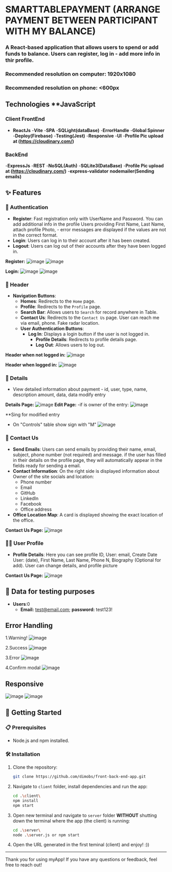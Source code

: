 #  SMARTTABLEPAYMENT (ARRANGE PAYMENT BETWEEN PARTICIPANT WITH MY BALANCE)
### A React-based application that allows users to spend or add funds to balance. Users can register, log in - add more info in thir profile.
### Recommended resolution on computer: 1920x1080
### Recommended resolution on phone: <600px

## Technologies **JavaScript
### **Client** **FrontEnd**
- **ReactJs** -**Vite** -**SPA** -**SQLight(dataBase)**  -**ErrorHandle** -**Global Spinner** -**Deploy(Firebase)** -**Testing(Jest)** -**Responsive** -**UI** -**Profile Pic upload at (https://cloudinary.com/)** 
### BackEnd
-**ExpressJs** -**REST** -**NoSQL(Auth)** -**SQLite3(DataBase)** -**Profile Pic upload at (https://cloudinary.com/)** -**express-validator** **nodemailer(Sending emails)**

## ✨ Features
### 🔐 Authentication
- **Register**: Fast registration only with UserName and Password. You can add additional info in the profile Users providing First Name, Last Name, attach profile Photo, - error messages are displayed if the values are not in the correct format.
- **Login**: Users can log in to their account after it has been created.
- **Logout**: Users can log out of their accounts after they have been logged in.

**Register:**
![image](https://github.com/dimobs/front-back-end-app/blob/main/public/register.png)
![image](https://github.com/dimobs/front-back-end-app/blob/main/public/regWelcome.png)


**Login:**
![image](https://github.com/dimobs/front-back-end-app/blob/main/public/login.png)
![image](https://github.com/dimobs/front-back-end-app/blob/main/public/Welcome.png)


### 📌 Header
- **Navigation Buttons**:
  - **Homes**: Redirects to the `Home` page.
  - **Profile**: Redirects to the `Profile` page. 
  - **Search Bar**: Allows users to `Search` for record anywhere in Table.
  - **Contact Us**: Redirects to the `Contact Us` page. User can reach me via email, phone. Fake radar location.
  - **User Authentication Buttons**:
    - **Log In**: Displays a login button if the user is not logged in.  
      - **Profile Details**: Redirects to profile details page.
      - **Log Out**: Allows users to log out.

**Header when not logged in:**
![image](https://github.com/dimobs/front-back-end-app/blob/main/public/notLogin.png)


**Header when logged in:**
![image](https://github.com/dimobs/front-back-end-app/blob/main/public/loginHeader.png)

### 🌟 Details
- View detailed information about payment - id, user, type, name, description amount, data, data modify entry

**Details Page:**
![image](https://github.com/dimobs/front-back-end-app/blob/main/public/details.png)
**Edit Page:**
-if is owner of the entry:
![image](https://github.com/dimobs/front-back-end-app/blob/main/public/edit.png)

**Sing for modified entry
- On "Controls" table show sign with "M"
![image](https://github.com/dimobs/front-back-end-app/blob/main/public/modify.png)



### 📧 Contact Us
- **Send Emails**: Users can send emails by providing their name, email, subject, phone number (not required) and message. if the user has filled in their details on the profile page, they will automatically appear in the fields ready for sending a email.
- **Contact Information**: On the right side is displayed information about Owner of the site socials and location:
  - Phone number
  - Email
  - GitHub
  - LinkedIn
  - Facebook
  - Office address
- **Office Location Map**: A card is displayed showing the exact location of the office.

**Contact Us Page:**
![image](https://github.com/dimobs/front-back-end-app/blob/main/public/contactUs.png)


### 👩‍🚀 User Profile
- **Profile Details**: Here you can see profile ID, User: email, Create Date User: (date), First Name, Last Name, Phone N, Biography (Optional for add). User can change details, and profile picture

**Contact Us Page:**
![image](https://github.com/dimobs/front-back-end-app/blob/main/public/profile.png)


## 🧪 Data for testing purposes
- **Users**:0
  - **Email:** test@email.com; **password:** test123!

## Error Handling
1.Warning!
![image](https://github.com/dimobs/front-back-end-app/blob/main/public/warning.png)

2.Success
![image](https://github.com/dimobs/front-back-end-app/blob/main/public/success.png)

3.Error
![image](https://github.com/dimobs/front-back-end-app/blob/main/public/error.png)

4.Confirm modal
![image](https://github.com/dimobs/front-back-end-app/blob/main/public/del.png)


## Responsive 
![image](https://github.com/dimobs/front-back-end-app/blob/main/public/responsive.png)
![image](https://github.com/dimobs/front-back-end-app/blob/main/public/resMenu.png)



## 🚀 Getting Started

### 📋 Prerequisites
- Node.js and npm installed.

### 🛠 Installation
1. Clone the repository:
   ```sh
   git clone https://github.com/dimobs/front-back-end-app.git
   ```

2. Navigate to `client` folder, install dependencies and run the app:
   ```sh
   cd .\client\
   npm install
   npm start
   ```

3. Open new terminal and navigate to `server` folder **WITHOUT** shutting down the terminal where the app (the client) is running:
   ```sh
   cd .\server\
   node .\server.js or npm start
   ```

4. Open the URL generated in the first teminal (client) and enjoy! :))

---
Thank you for using myApp! If you have any questions or feedback, feel free to reach out!